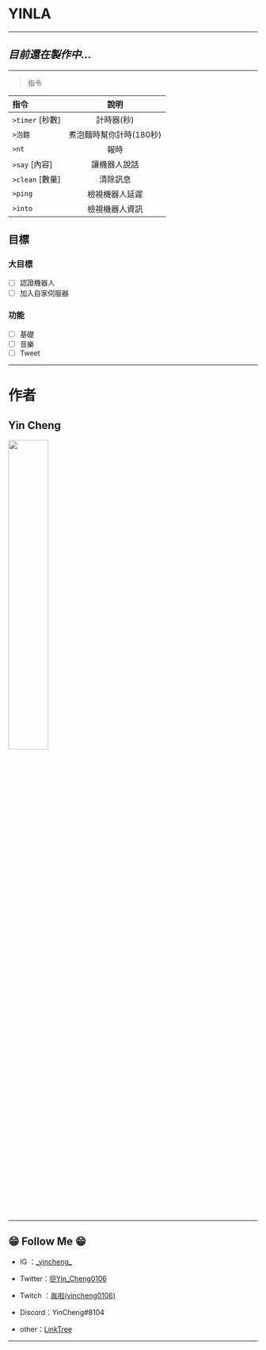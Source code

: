 # **YINLA**
-------------
## *目前還在製作中...*

-------------
>指令

|  指令   |  說明  |
|  :----  | :----:  |
| `>timer` [秒數]  | 計時器(秒) |
| `>泡麵`  | 煮泡麵時幫你計時(180秒) |
| `>nt`  | 報時 |
| `>say` [內容]  | 讓機器人說話 |
| `>clean` [數量]  | 清除訊息 |
| `>ping`  | 檢視機器人延遲 |
| `>into`  | 檢視機器人資訊 |

## 目標

### 大目標

- [ ] 認證機器人
- [ ] 加入自家伺服器

### 功能

- [ ] 基礎
- [ ] 音樂
- [ ] Tweet 

----------
# **作者**
## Yin Cheng
 <img src="https://i.imgur.com/TzmL9UQ.png" width="40%">
<https://twitter.com/Yin_Cheng0106>

--------
## 😁 Follow Me 😁 ##

- IG ：[\_yincheng\_](https://www.instagram.com/_yincheng_/)

- Twitter：[@Yin_Cheng0106](https://twitter.com/Yin_Cheng0106)

- Twitch ：[胤啦(yincheng0106)](https://www.twitch.tv/yincheng0106)

- Discord：YinCheng#8104

- other：[LinkTree](https://allmy.bio/yincheng)
-------